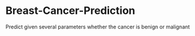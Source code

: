 # Breast-Cancer-Prediction
Predict given several parameters whether the cancer is benign or malignant
